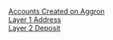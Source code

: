 [Accounts Created on Aggron](./ckb-accounts.png)\
[Layer 1 Address](https://explorer.nervos.org/aggron/address/ckt1qyqxsse55etsvplq2m8ftl9cpxzf0lwuaykqg79kh0)\
[Layer 2 Deposit](./l2-deposit.png)
